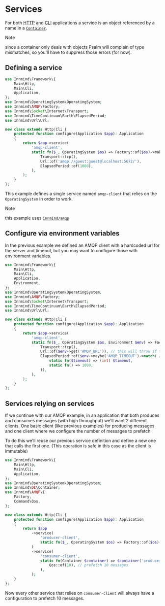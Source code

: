 # Services

For both [HTTP](http.md) and [CLI](cli.md) applications a service is an object referenced by a name in a [`Container`](https://github.com/Innmind/DI).

> [!NOTE]
> since a container only deals with objects Psalm will complain of type mismatches, so you'll have to suppress those errors (for now).

## Defining a service

```php
use Innmind\Framework\{
    Main\Http,
    Main\Cli,
    Application,
};
use Innmind\OperatingSystem\OperatingSystem;
use Innmind\AMQP\Factory;
use Innmind\Socket\Internet\Transport;
use Innmind\TimeContinuum\Earth\ElapsedPeriod;
use Innmind\Url\Url;

new class extends Http|Cli {
    protected function configure(Application $app): Application
    {
        return $app->service(
            'amqp-client',
            static fn($_, OperatingSystem $os) => Factory::of($os)->make(
                Transport::tcp(),
                Url::of('amqp://guest:guest@localhost:5672/'),
                ElapsedPeriod::of(1000),
            ),
        );
    }
};
```

This example defines a single service named `amqp-client` that relies on the `OperatingSystem` in order to work.

> [!NOTE]
> this example uses [`innmind/amqp`](https://github.com/innmind/amqp)

## Configure via environment variables

In the previous example we defined an AMQP client with a hardcoded url for the server and timeout, but you may want to configure those with environment variables.

```php
use Innmind\Framework\{
    Main\Http,
    Main\Cli,
    Application,
    Environment,
};
use Innmind\OperatingSystem\OperatingSystem;
use Innmind\AMQP\Factory;
use Innmind\Socket\Internet\Transport;
use Innmind\TimeContinuum\Earth\ElapsedPeriod;
use Innmind\Url\Url;

new class extends Http|Cli {
    protected function configure(Application $app): Application
    {
        return $app->service(
            'amqp-client',
            static fn($_, OperatingSystem $os, Environment $env) => Factory::of($os)->make(
                Transport::tcp(),
                Url::of($env->get('AMQP_URL')), // this will throw if the variable is not defined
                ElapsedPeriod::of($env->maybe('AMQP_TIMEOUT')->match( // in case the variable is not defined it will fallback to a 1000ms timeout
                    static fn($timeout) => (int) $timeout,
                    static fn() => 1000,
                )),
            ),
        );
    }
};
```

## Services relying on services

If we continue with our AMQP example, in an application that both produces and consumes messages (with high throughput) we'll want 2 different clients. One basic client (like previous examples) for producing messages and one client where we configure the number of messages to prefetch.

To do this we'll reuse our previous service definition and define a new one that calls the first one. (This operation is safe in this case as the client is immutable)

```php
use Innmind\Framework\{
    Main\Http,
    Main\Cli,
    Application,
};
use Innmind\OperatingSystem\OperatingSystem;
use Innmind\DI\Container;
use Innmind\AMQP\{
    Factory,
    Command\Qos,
};

new class extends Http|Cli {
    protected function configure(Application $app): Application
    {
        return $app
            ->service(
                'producer-client',
                static fn($_, OperatingSystem $os) => Factory::of($os)->make(/* like above */),
            )
            ->service(
                'consumer-client',
                static fn(Container $container) => $container('producer-client')->with(
                    Qos::of(10), // prefetch 10 messages
                ),
            );
    }
};
```

Now every other service that relies on `consumer-client` will always have a configuration to prefetch 10 messages.
